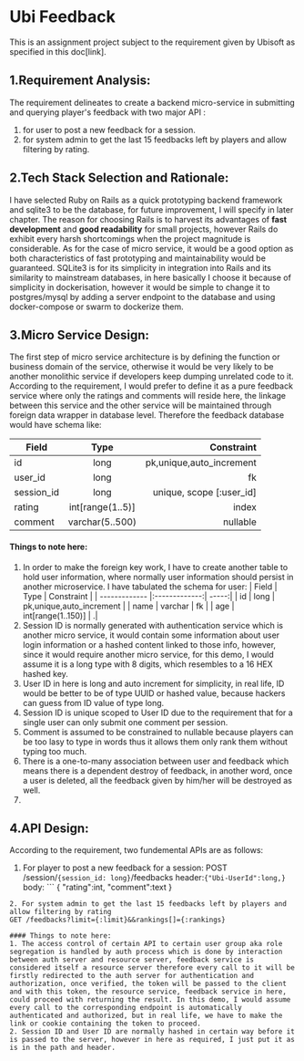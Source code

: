 # Ubi Feedback

This is an assignment project subject to the requirement given by Ubisoft as specified in this doc[link].

## 1.Requirement Analysis:
The requirement delineates to create a backend micro-service in submitting and querying player's feedback with two major API :
1. for user to post a new feedback for a session.
2. for system admin to get the last 15 feedbacks left by players and allow filtering by rating.

## 2.Tech Stack Selection and Rationale:
I have selected Ruby on Rails as a quick prototyping backend framework and sqlite3 to be the database, for future improvement, I will specify in later chapter.
The reason for choosing Rails is to harvest its advantages of **fast development** and **good readability** for small projects, however Rails do exhibit every harsh shortcomings when the project magnitude is considerable. As for the case of micro service, it would be a good option as both characteristics of fast prototyping and maintainability would be guaranteed. SQLite3 is for its simplicity in integration into Rails and its similarity to mainstream databases, in here basically I choose it because of simplicity in dockerisation, however it would be simple to change it to postgres/mysql by adding a server endpoint to the database and using docker-compose or swarm to dockerize them.

## 3.Micro Service Design:
The first step of micro service architecture is by defining the function or business domain of the service, otherwise it would be very likely to be another monolithic service if developers keep dumping unrelated code to it. According to the requirement, I would prefer to define it as a pure feedback service where only the ratings and comments will reside here, the linkage between this service and the other service will be maintained through foreign data wrapper in database level. Therefore the feedback database would have schema like:

| Field        | Type           | Constraint  |
| ------------- |:-------------:| -----:|
| id     | long | pk,unique,auto_increment |
| user_id     | long | fk |
| session_id      | long      |   unique, scope [:user_id] |
| rating | int[range(1..5)]      |   index |
| comment | varchar(5..500)      |   nullable |
#### Things to note here:
1. In order to make the foreign key work, I have to create another table to hold user information, where normally user information should persist in another microservice. I have tabulated the schema for user:
| Field        | Type           | Constraint  |
| ------------- |:-------------:| -----:|
| id     | long | pk,unique,auto_increment |
| name     | varchar | fk |
| age      | int[range(1..150)]  |  .|
2. Session ID is normally generated with authentication service which is another micro service, it would contain some information about user login information or a hashed content linked to those info, however, since it would require another micro service, for this demo, I would assume it is a long type with 8 digits, which resembles to a 16 HEX hashed key.
3. User ID in here is long and auto increment for simplicity, in real life, ID would be better to be of type UUID or hashed value, because hackers can guess from ID value of type long.
4. Session ID is unique scoped to User ID due to the requirement that for a single user can only submit one comment per session.
5. Comment is assumed to be constrained to nullable because players can be too lasy to type in words thus it allows them only rank them without typing too much.
6. There is a one-to-many association between user and feedback which means there is a dependent destroy of feedback, in another word, once a user is deleted, all the feedback given by him/her will be destroyed as well.
7. 

## 4.API Design:
According to the requirement, two fundemental APIs are as follows:
1. For player to post a new feedback for a session:
POST /session/`{session_id: long}`/feedbacks 
header:`{"Ubi-UserId":long,}`
body: ```
{
	"rating":int,
	"comment":text
}
```
2. For system admin to get the last 15 feedbacks left by players and allow filtering by rating
GET /feedbacks?limit={:limit}&&rankings[]={:rankings}

#### Things to note here:
1. The access control of certain API to certain user group aka role segregation is handled by auth process which is done by interaction between auth server and resource server, feedback service is considered itself a resource server therefore every call to it will be firstly redirected to the auth server for authentication and authorization, once verified, the token will be passed to the client and with this token, the resource service, feedback service in here, could proceed with returning the result. In this demo, I would assume every call to the corresponding endpoint is automatically authenticated and authorized, but in real life, we have to make the link or cookie containing the token to proceed.
2. Session ID and User ID are normally hashed in certain way before it is passed to the server, however in here as required, I just put it as is in the path and header.




